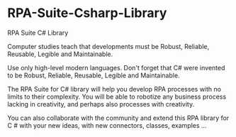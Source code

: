 # RPA-Suite-Csharp-Library
RPA Suite C# Library

Computer studies teach that developments must be Robust, Reliable, Reusable, Legible and Maintainable.

Use only high-level modern languages. Don't forget that C# were invented to be Robust, Reliable, Reusable, Legible and Maintainable.

The RPA Suite for C# library will help you develop RPA processes with no limits to their complexity. You will be able to robotize any business process lacking in creativity, and perhaps also processes with creativity.

You can also collaborate with the community and extend this RPA library for C # with your new ideas, with new connectors, classes, examples ...

